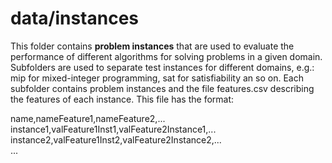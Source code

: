 # data/instances

This folder contains **problem instances** that are used to evaluate the
performance of different algorithms for solving problems in a given
domain. Subfolders are used to separate test instances for different
domains, e.g.: mip for mixed-integer programming, sat for satisfiability
an so on. Each subfolder contains problem instances and the file
features.csv describing the features of each instance. This file has the
format:

name,nameFeature1,nameFeature2,...  
instance1,valFeature1Inst1,valFeature2Instance1,...  
instance2,valFeature1Inst2,valFeature2Instance2,...  
...

